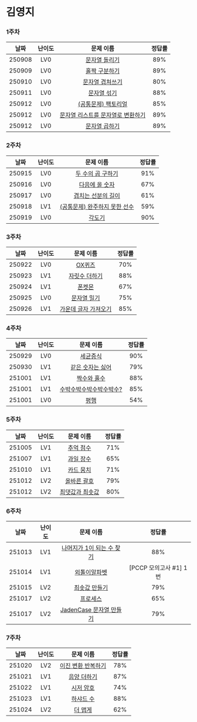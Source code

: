 # 김영지

### 1주차

| **날짜** | **난이도** |                                       **문제 이름**                                       | **정답률** |
| :------: | :--------: | :---------------------------------------------------------------------------------------: | :--------: |
|  250908  |    LV0     |        [문자열 돌리기](https://school.programmers.co.kr/learn/courses/30/lessons/181945)         |    89%     |
|  250909  |    LV0     |        [홀짝 구분하기](https://school.programmers.co.kr/learn/courses/30/lessons/181944)         |    89%     |
|  250910  |    LV0     | [문자열 겹쳐쓰기](https://school.programmers.co.kr/learn/courses/30/lessons/181943) |    80%     |
|  250911  |    LV0     |    [문자열 섞기](https://school.programmers.co.kr/learn/courses/30/lessons/181942)    |    88%     |
|  250912  |    LV0     |         [(공통문제) 팩토리얼](https://school.programmers.co.kr/learn/courses/30/lessons/120848)          |    85%     |
|  250912  |    LV0     |  [문자열 리스트를 문자열로 변환하기](https://school.programmers.co.kr/learn/courses/30/lessons/181941)  |    89%     |
|  250912  |    LV0     |  [문자열 곱하기](https://school.programmers.co.kr/learn/courses/30/lessons/181940)  |    89%     |


### 2주차

| **날짜** | **난이도** |                                       **문제 이름**                                       | **정답률** |
| :------: | :--------: | :---------------------------------------------------------------------------------------: | :--------: |
|  250915  |    LV0     |        [두 수의 곱 구하기](https://school.programmers.co.kr/learn/courses/30/lessons/120804)         |    91%     |
|  250916  |    LV0     |        [다음에 올 숫자](https://school.programmers.co.kr/learn/courses/30/lessons/120924)         |    67%     |
|  250917  |    LV0     | [겹치는 선분의 길이](https://school.programmers.co.kr/learn/courses/30/lessons/120876) |    61%     |
|  250918  |    LV1     |    [(공통문제) 완주하지 못한 선수](https://school.programmers.co.kr/learn/courses/30/lessons/42576)    |    59%     |
|  250919  |    LV0     |         [각도기](https://school.programmers.co.kr/learn/courses/30/lessons/120829)          |    90%     |


### 3주차

| **날짜** | **난이도** |                                       **문제 이름**                                       | **정답률** |
| :------: | :--------: | :---------------------------------------------------------------------------------------: | :--------: |
|  250922  |    LV0     |        [OX퀴즈](https://school.programmers.co.kr/learn/courses/30/lessons/120907)         |    70%     |
|  250923  |    LV1     |        [자릿수 더하기](https://school.programmers.co.kr/learn/courses/30/lessons/12931)         |    88%     |
|  250924  |    LV1     |        [폰켓몬](https://school.programmers.co.kr/learn/courses/30/lessons/1845)         |    67%     |
|  250925  |    LV0     |        [문자열 밀기](https://school.programmers.co.kr/learn/courses/30/lessons/120921)         |    75%     |
|  250926  |    LV1     |        [가운데 글자 가져오기](https://school.programmers.co.kr/learn/courses/30/lessons/12903)         |    85%     |


### 4주차

| **날짜** | **난이도** |                                       **문제 이름**                                       | **정답률** |
| :------: | :--------: | :---------------------------------------------------------------------------------------: | :--------: |
|  250929  |    LV0     |        [세균증식](https://school.programmers.co.kr/learn/courses/30/lessons/120910)         |    90%     |
|  250930  |    LV1     |        [같은 숫자는 싫어](https://school.programmers.co.kr/learn/courses/30/lessons/12906)         |    79%     |
|  251001  |    LV1     |        [짝수와 홀수](https://school.programmers.co.kr/learn/courses/30/lessons/12937)         |    88%     |
|  251001  |    LV1     |        [수박수박수박수박수박수?](https://school.programmers.co.kr/learn/courses/30/lessons/12922)         |    85%     |
|  251001  |    LV0     |        [평행](https://school.programmers.co.kr/learn/courses/30/lessons/120875)         |    54%     |


### 5주차

| **날짜** | **난이도** |                                       **문제 이름**                                       | **정답률** |
| :------: | :--------: | :---------------------------------------------------------------------------------------: | :--------: |
|  251005  |    LV1     |        [추억 점수](https://school.programmers.co.kr/learn/courses/30/lessons/176963)         |    71%     |
|  251007  |    LV1     |        [과일 장수](https://school.programmers.co.kr/learn/courses/30/lessons/135808)         |    65%     |
|  251010  |    LV1     |        [카드 뭉치](https://school.programmers.co.kr/learn/courses/30/lessons/159994)         |    71%     |
|  251012  |    LV2     |        [올바른 괄호](https://school.programmers.co.kr/learn/courses/30/lessons/12909)        |    79%     |
|  251012  |    LV2     |        [최댓값과 최솟값](https://school.programmers.co.kr/learn/courses/30/lessons/12939)     |    80%     |


### 6주차

| **날짜** | **난이도** |                                       **문제 이름**                                       | **정답률** |
| :------: | :--------: | :---------------------------------------------------------------------------------------: | :--------: |
|  251013  |    LV1     |        [나머지가 1이 되는 수 찾기](https://school.programmers.co.kr/learn/courses/30/lessons/87389)         |    88%     |
|  251014  |    LV1     |        [외톨이알파벳](https://school.programmers.co.kr/tryouts/190154/challenges)         |    [PCCP 모의고사 #1] 1번     |
|  251015  |    LV2     |        [최솟값 만들기](https://school.programmers.co.kr/learn/courses/30/lessons/12941)         |    79%     |
|  251017  |    LV2     |        [프로세스](https://school.programmers.co.kr/learn/courses/30/lessons/42587)         |    65%     |
|  251017  |    LV2     |        [JadenCase 문자열 만들기](https://school.programmers.co.kr/learn/courses/30/lessons/12951)         |    79%     |


### 7주차

| **날짜** | **난이도** |                                       **문제 이름**                                       | **정답률** |
| :------: | :--------: | :---------------------------------------------------------------------------------------: | :--------: |
|  251020  |    LV2     |        [이진 변환 반복하기](https://school.programmers.co.kr/learn/courses/30/lessons/70129)         |    78%     |
|  251021  |    LV1     |        [음양 더하기](https://school.programmers.co.kr/learn/courses/30/lessons/76501)         |    87%     |
|  251022  |    LV1     |        [시저 암호](https://school.programmers.co.kr/learn/courses/30/lessons/12926)         |    74%     |
|  251023  |    LV1     |        [하샤드 수](https://school.programmers.co.kr/learn/courses/30/lessons/12947)         |    88%     |
|  251024  |    LV2     |        [더 맵게](https://school.programmers.co.kr/learn/courses/30/lessons/42626)         |    62%     |